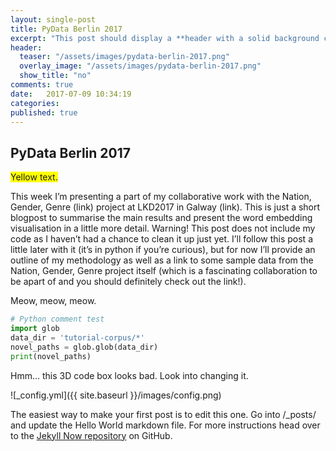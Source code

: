 ```yaml
---
layout: single-post
title: PyData Berlin 2017
excerpt: "This post should display a **header with a solid background color**, if the theme supports it"
header:
  teaser: "/assets/images/pydata-berlin-2017.png"
  overlay_image: "/assets/images/pydata-berlin-2017.png"
  show_title: "no"
comments: true
date:   2017-07-09 10:34:19
categories:
published: true
---
```


## PyData Berlin 2017

<span style="background-color: #FFFF00">Yellow text.</span>

This week I’m presenting a part of my collaborative work with the Nation, Gender, Genre (link) project at LKD2017 in Galway (link). This is just a short blogpost to summarise the main results and present the word embedding visualisation in a little more detail. Warning! This post does not include my code as I haven’t had a chance to clean it up just yet. I’ll follow this post a little later with it (it’s in python if you’re curious), but for now I’ll provide an outline of my methodology as well as a link to some sample data from the Nation, Gender, Genre project itself (which is a fascinating collaboration to be apart of and you should definitely check out the link!).

Meow, meow, meow.

```python
# Python comment test
import glob
data_dir = 'tutorial-corpus/*'
novel_paths = glob.glob(data_dir)
print(novel_paths)
```

Hmm... this 3D code box looks bad. Look into changing it.

![_config.yml]({{ site.baseurl }}/images/config.png)

The easiest way to make your first post is to edit this one. Go into /_posts/ and update the Hello World markdown file. For more instructions head over to the [Jekyll Now repository](https://github.com/barryclark/jekyll-now) on GitHub.
